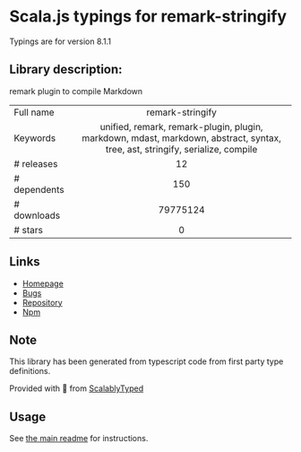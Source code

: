 
# Scala.js typings for remark-stringify

Typings are for version 8.1.1

## Library description:
remark plugin to compile Markdown

|                    |                 |
| ------------------ | :-------------: |
| Full name          | remark-stringify |
| Keywords           | unified, remark, remark-plugin, plugin, markdown, mdast, markdown, abstract, syntax, tree, ast, stringify, serialize, compile |
| # releases         | 12 |
| # dependents       | 150 |
| # downloads        | 79775124 |
| # stars            | 0 |

## Links
- [Homepage](https://remark.js.org)
- [Bugs](https://github.com/remarkjs/remark/issues)
- [Repository](https://github.com/remarkjs/remark)
- [Npm](https://www.npmjs.com/package/remark-stringify)
    


## Note
This library has been generated from typescript code from first party type definitions.

Provided with :purple_heart: from [ScalablyTyped](https://github.com/oyvindberg/ScalablyTyped)

## Usage
See [the main readme](../../readme.md) for instructions.


